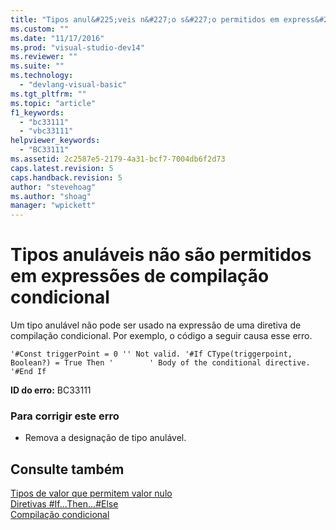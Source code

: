 ```yaml
---
title: "Tipos anul&#225;veis n&#227;o s&#227;o permitidos em express&#245;es de compila&#231;&#227;o condicional | Microsoft Docs"
ms.custom: ""
ms.date: "11/17/2016"
ms.prod: "visual-studio-dev14"
ms.reviewer: ""
ms.suite: ""
ms.technology: 
  - "devlang-visual-basic"
ms.tgt_pltfrm: ""
ms.topic: "article"
f1_keywords: 
  - "bc33111"
  - "vbc33111"
helpviewer_keywords: 
  - "BC33111"
ms.assetid: 2c2587e5-2179-4a31-bcf7-7004db6f2d73
caps.latest.revision: 5
caps.handback.revision: 5
author: "stevehoag"
ms.author: "shoag"
manager: "wpickett"
---
```

# Tipos anul&#225;veis n&#227;o s&#227;o permitidos em express&#245;es de compila&#231;&#227;o condicional
Um tipo anulável não pode ser usado na expressão de uma diretiva de compilação condicional. Por exemplo, o código a seguir causa esse erro.  
  
```vb#  
'#Const triggerPoint = 0 '' Not valid. '#If CType(triggerpoint, Boolean?) = True Then '        ' Body of the conditional directive. '#End If  
```  
  
 **ID do erro:** BC33111  
  
### Para corrigir este erro  
  
-   Remova a designação de tipo anulável.  
  
## Consulte também  
 [Tipos de valor que permitem valor nulo](../../visual-basic/programming-guide/language-features/data-types/nullable-value-types.md)   
 [Diretivas \#If...Then...\#Else](../../visual-basic/language-reference/directives/if-then-else-directives.md)   
 [Compilação condicional](../../visual-basic/programming-guide/program-structure/conditional-compilation.md)
